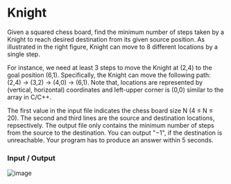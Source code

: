 # Knight

Given a squared chess board, find the minimum number of steps taken by a Knight to reach desired destination from its given source position. As illustrated in the right figure, Knight can move to 8 different locations by a single step. <br>

For instance, we need at least 3 steps to move the Knight at (2,4) to the goal position (6,1). Specifically, the Knight can move the following path: (2,4) → (3,2) → (4,0) → (6,1). Note that, locations are represented by (vertical, horizontal) coordinates and left-upper corner is (0,0) similar to the array in C/C++. <br>

The first value in the input file indicates the chess board size N (4 ≤ N ≤ 20). The second and third
lines are the source and destination locations, repsectively. The output file only contains the minimum
number of steps from the source to the destination. You can output "−1", if the destination is
unreachable. Your program has to produce an answer within 5 seconds. <br>

### Input / Output
![image](https://user-images.githubusercontent.com/81274632/214028928-95d48810-761d-4d1e-8df3-5c6056cd94e5.png)
